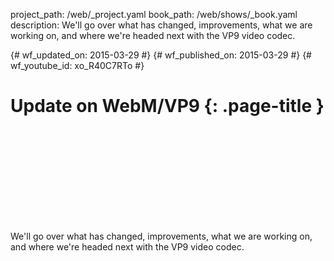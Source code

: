 project_path: /web/_project.yaml book_path: /web/shows/_book.yaml description: We'll go over what has changed, improvements, what we are working on, and where we're headed next with the VP9 video codec.

{# wf_updated_on: 2015-03-29 #} {# wf_published_on: 2015-03-29 #} {# wf_youtube_id: xo_R40C7RTo #}

# Update on WebM/VP9 {: .page-title }

<div class="video-wrapper">
  <iframe class="devsite-embedded-youtube-video" data-video-id="xo_R40C7RTo"
          data-autohide="1" data-showinfo="0" frameborder="0" allowfullscreen>
  </iframe>
</div>

We'll go over what has changed, improvements, what we are working on, and where we're headed next with the VP9 video codec.